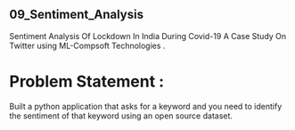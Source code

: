 ## 09_Sentiment_Analysis
Sentiment Analysis Of Lockdown In India During Covid-19 A Case Study On  Twitter using ML-Compsoft Technologies .
# Problem Statement :
Built a python application that asks for a keyword and you need to identify the sentiment of that 
keyword using an open source dataset. 
